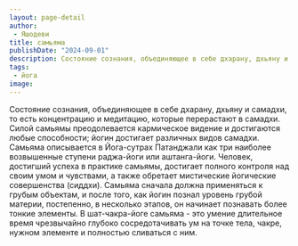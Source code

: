```yaml
---
layout: page-detail
author:
 - Яшодеви
title: самьяма
publishDate: "2024-09-01"
description: Состояние сознания, объединяющее в себе дхарану, дхьяну и самадхи, то есть концентрацию и медитацию, которые перерастают в самадхи. Силой самьямы преодолевается кармическое видение и достигаются любые способности; йогин достигает различных видов самадхи. Самьяма описывается в Йога-сутрах Патанджали как три наиболее возвышенные ступени раджа-йоги или аштанга-йоги. Человек, достигший успеха в практике самьямы, достигает полного контроля над своим умом и чувствами, а также обретает мистические йогические совершенства (сиддхи). Самьяма сначала должна применяться к грубым объектам, и после того, как йогин познал уровень грубой материи, постепенно, в несколько этапов, он начинает познавать более тонкие элементы. В шат-чакра-йоге самьяма - это умение длительное время чрезвычайно глубоко сосредотачивать ум на точке тела, чакре, нужном элементе и полностью сливаться с ним.
tags:
 - йога
image: 
---
```


Состояние сознания, объединяющее в себе дхарану, дхьяну и самадхи, то есть концентрацию и медитацию, которые перерастают в самадхи. Силой самьямы преодолевается кармическое видение и достигаются любые способности; йогин достигает различных видов самадхи. Самьяма описывается в Йога-сутрах Патанджали как три наиболее возвышенные ступени раджа-йоги или аштанга-йоги. Человек, достигший успеха в практике самьямы, достигает полного контроля над своим умом и чувствами, а также обретает мистические йогические совершенства (сиддхи). Самьяма сначала должна применяться к грубым объектам, и после того, как йогин познал уровень грубой материи, постепенно, в несколько этапов, он начинает познавать более тонкие элементы. В шат-чакра-йоге самьяма - это умение длительное время чрезвычайно глубоко сосредотачивать ум на точке тела, чакре, нужном элементе и полностью сливаться с ним.

